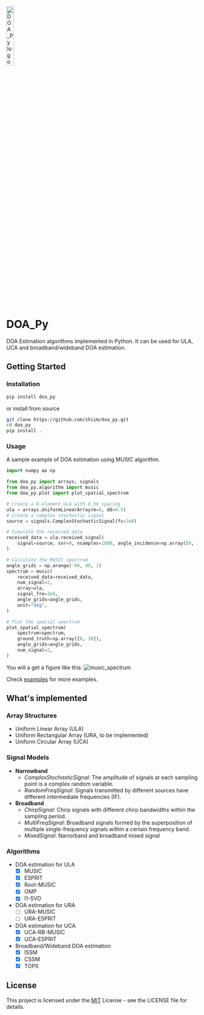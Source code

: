 <div align="left">
  <img src="pics/doa_py.svg" alt="DOA_Py logo" width="20%">
</div>

# DOA_Py

DOA Estimation algorithms implemented in Python. It can be used for ULA, UCA and broadband/wideband DOA estimation.

## Getting Started

### Installation

```bash
pip install doa_py
```

or install from source

```bash
git clone https://github.com/zhiim/doa_py.git
cd doa_py
pip install .
```

### Usage

A sample example of DOA estimation using MUSIC algorithm.

```python
import numpy as np

from doa_py import arrays, signals
from doa_py.algorithm import music
from doa_py.plot import plot_spatial_spectrum

# Create a 8-element ULA with 0.5m spacing
ula = arrays.UniformLinearArray(m=8, dd=0.5)
# Create a complex stochastic signal
source = signals.ComplexStochasticSignal(fc=3e8)

# Simulate the received data
received_data = ula.received_signal(
    signal=source, snr=0, nsamples=1000, angle_incidence=np.array([0, 30]), unit="deg"
)

# Calculate the MUSIC spectrum
angle_grids = np.arange(-90, 90, 1)
spectrum = music(
    received_data=received_data,
    num_signal=2,
    array=ula,
    signal_fre=3e8,
    angle_grids=angle_grids,
    unit="deg",
)

# Plot the spatial spectrum
plot_spatial_spectrum(
    spectrum=spectrum,
    ground_truth=np.array([0, 30]),
    angle_grids=angle_grids,
    num_signal=2,
)
```

You will a get a figure like this:
![music_spectrum](https://github.com/zhiim/doa_py/blob/master/pics/music_spectrum.svg)

Check [examples](https://github.com/zhiim/doa_py/tree/master/examples) for more examples.

## What's implemented

### Array Structures

- Uniform Linear Array (ULA)
- Uniform Rectangular Array (URA, to be implemented)
- Uniform Circular Array (UCA)

### Signal Models

- **Narrowband**
  - _ComplexStochasticSignal_: The amplitude of signals at each sampling point is a complex random variable.
  - _RandomFreqSignal_: Signals transmitted by different sources have different intermediate frequencies (IF).
- **Broadband**
  - _ChirpSignal_: Chirp signals with different chirp bandwidths within the sampling period.
  - _MultiFreqSignal_: Broadband signals formed by the superposition of multiple single-frequency signals within a certain frequency band.
  - _MixedSignal_: Narrorband and broadband mixed signal

### Algorithms

- DOA estimation for ULA
  - [x] MUSIC
  - [x] ESPRIT
  - [x] Root-MUSIC
  - [x] OMP
  - [x] l1-SVD
- DOA estimation for URA
  - [ ] URA-MUSIC
  - [ ] URA-ESPRIT
- DOA estimation for UCA
  - [x] UCA-RB-MUSIC
  - [x] UCA-ESPRIT
- Broadband/Wideband DOA estimation
  - [x] ISSM
  - [x] CSSM
  - [x] TOPS

## License

This project is licensed under the [MIT](LICENSE) License - see the LICENSE file for details.
